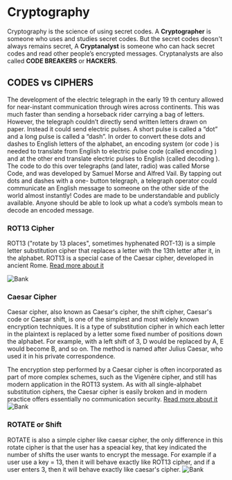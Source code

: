 # Cryptography
Cryptography is the science of using secret codes. A **Cryptographer** is someone who uses and
studies secret codes.
But the secret codes deosn't always remains secret, A **Cryptanalyst** is someone who can
hack secret codes and read other people’s encrypted messages. Cryptanalysts are also called **CODE BREAKERS** or **HACKERS**.

## CODES vs CIPHERS
The development of the electric telegraph in the early 19 th century allowed for near-instant communication through wires across continents. This was much faster than sending a horseback rider carrying a bag of letters. However, the telegraph couldn’t directly send written letters drawn on paper. Instead it could send electric pulses. A short pulse is called a “dot” and a long pulse is called a “dash”.
In order to convert these dots and dashes to English letters of the alphabet, an encoding system (or code ) is needed to translate from English to electric pulse code (called
encoding ) and at the other end translate electric pulses to English (called decoding ).
The code to do this over telegraphs (and later, radio) was called Morse Code, and was
developed by Samuel Morse and Alfred Vail. By tapping out dots and dashes with a one-
button telegraph, a telegraph operator could communicate an English message to someone
on the other side of the world almost instantly!
Codes are made to be understandable and publicly available. Anyone should be able to look
up what a code’s symbols mean to decode an encoded message.

### ROT13 Cipher

ROT13 ("rotate by 13 places", sometimes hyphenated ROT-13) is a simple letter substitution cipher that replaces a letter with the 13th letter after it, in the alphabet. ROT13 is a special case of the Caesar cipher, developed in ancient Rome.
[Read more about it](https://en.wikipedia.org/wiki/ROT13)

![Bank](https://github.com/naumanafsar/cryptography/blob/master/imgs/rot13.png)

### Caesar Cipher

Caesar cipher, also known as Caesar's cipher, the shift cipher, Caesar's code or Caesar shift, is one of the simplest and most widely known encryption techniques. It is a type of substitution cipher in which each letter in the plaintext is replaced by a letter some fixed number of positions down the alphabet. For example, with a left shift of 3, D would be replaced by A, E would become B, and so on. The method is named after Julius Caesar, who used it in his private correspondence.

The encryption step performed by a Caesar cipher is often incorporated as part of more complex schemes, such as the Vigenère cipher, and still has modern application in the ROT13 system. As with all single-alphabet substitution ciphers, the Caesar cipher is easily broken and in modern practice offers essentially no communication security.
[Read more about it](https://en.wikipedia.org/wiki/Caesar_cipher)
![Bank](https://github.com/naumanafsar/cryptography/blob/master/imgs/caesar-cipher.jpeg)

### ROTATE or Shift

ROTATE is also a simple cipher like caesar cipher, the only difference in this rotate cipher is that the user has a speacial key, that key indicated the number of shifts the user wants to encrypt the message. For example if a user use a key = 13, then it will behave exactly like ROT13 cipher, and if a user enters 3, then it will behave exactly like caesar's cipher.
![Bank](https://github.com/naumanafsar/cryptography/blob/master/imgs/rotate.jpg)

